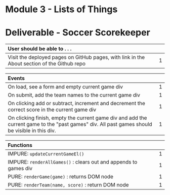 
# Module 3 - Lists of Things

# Deliverable - Soccer Scorekeeper

| User should be able to . . .                                                         |             |
| :----------------------------------------------------------------------------------- | ----------: |
| Visit the deployed pages on GitHub pages, with link in the About section of the Github repo|        1 |

| Events                                                                               |             |
| :----------------------------------------------------------------------------------- | ----------: |
| On load, see a form and empty current game div                                             |        1 |
| On submit, add the team names to the current game div                                      |        1 |
| On clicking add or subtract, increment and decrement the correct score in the current game div|     1 |
| On clicking finish, empty the current game div and add the current game to the "past games" div. All past games should be visible in this div. |1|

| Functions                                                              |             |
| :----------------------------------------------------------------------------------- | ----------: |
| IMPURE: `updateCurrentGameEl()` | 1|
| IMPURE: `renderAllGames()` : clears out and appends to games div | 1|
| PURE: `renderGame(game)` : returns DOM node | 1|
| PURE: `renderTeam(name, score)` :  return DOM node | 1|
